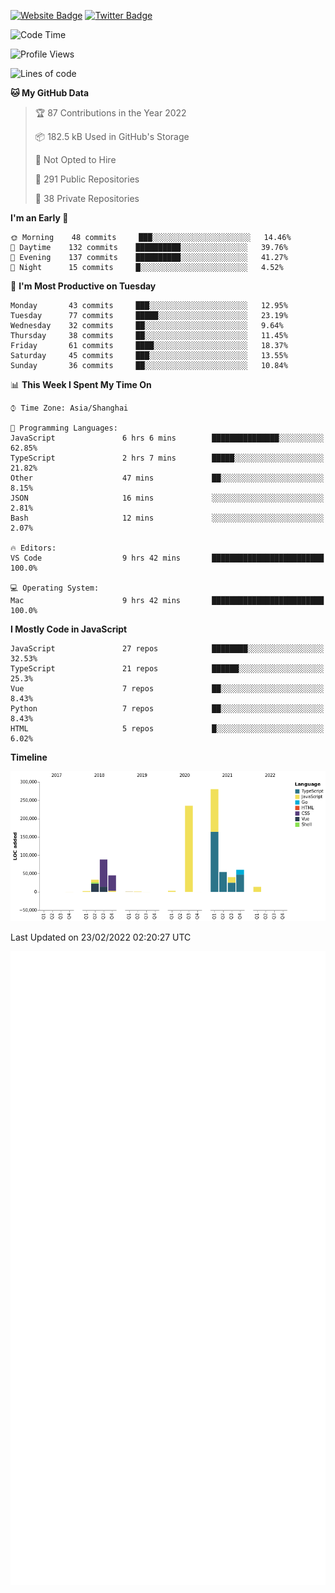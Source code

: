 [![Website Badge](https://img.shields.io/badge/-caos.me-444444?style=flat&logo=Google-Chrome&logoColor=f2f2f2&link=https://caos.me)](https://caos.me)
[![Twitter Badge](https://img.shields.io/badge/-@caosbad-1da1f2?style=flat&labelColor=1ca0f1&logo=twitter&logoColor=white&link=https://twitter.com/caosbad)](https://twitter.com/caosbad)



<!--START_SECTION:waka-->
![Code Time](http://img.shields.io/badge/Code%20Time-139%20hrs%2035%20mins-blue)

![Profile Views](http://img.shields.io/badge/Profile%20Views-9-blue)

![Lines of code](https://img.shields.io/badge/From%20Hello%20World%20I%27ve%20Written-856%20Thousand%20lines%20of%20code-blue)

**🐱 My GitHub Data** 

> 🏆 87 Contributions in the Year 2022
 > 
> 📦 182.5 kB Used in GitHub's Storage 
 > 
> 🚫 Not Opted to Hire
 > 
> 📜 291 Public Repositories 
 > 
> 🔑 38 Private Repositories  
 > 
**I'm an Early 🐤** 

```text
🌞 Morning    48 commits     ███░░░░░░░░░░░░░░░░░░░░░░   14.46% 
🌆 Daytime    132 commits    ██████████░░░░░░░░░░░░░░░   39.76% 
🌃 Evening    137 commits    ██████████░░░░░░░░░░░░░░░   41.27% 
🌙 Night      15 commits     █░░░░░░░░░░░░░░░░░░░░░░░░   4.52%

```
📅 **I'm Most Productive on Tuesday** 

```text
Monday       43 commits     ███░░░░░░░░░░░░░░░░░░░░░░   12.95% 
Tuesday      77 commits     █████░░░░░░░░░░░░░░░░░░░░   23.19% 
Wednesday    32 commits     ██░░░░░░░░░░░░░░░░░░░░░░░   9.64% 
Thursday     38 commits     ██░░░░░░░░░░░░░░░░░░░░░░░   11.45% 
Friday       61 commits     ████░░░░░░░░░░░░░░░░░░░░░   18.37% 
Saturday     45 commits     ███░░░░░░░░░░░░░░░░░░░░░░   13.55% 
Sunday       36 commits     ██░░░░░░░░░░░░░░░░░░░░░░░   10.84%

```


📊 **This Week I Spent My Time On** 

```text
⌚︎ Time Zone: Asia/Shanghai

💬 Programming Languages: 
JavaScript               6 hrs 6 mins        ███████████████░░░░░░░░░░   62.85% 
TypeScript               2 hrs 7 mins        █████░░░░░░░░░░░░░░░░░░░░   21.82% 
Other                    47 mins             ██░░░░░░░░░░░░░░░░░░░░░░░   8.15% 
JSON                     16 mins             ░░░░░░░░░░░░░░░░░░░░░░░░░   2.81% 
Bash                     12 mins             ░░░░░░░░░░░░░░░░░░░░░░░░░   2.07%

🔥 Editors: 
VS Code                  9 hrs 42 mins       █████████████████████████   100.0%

💻 Operating System: 
Mac                      9 hrs 42 mins       █████████████████████████   100.0%

```

**I Mostly Code in JavaScript** 

```text
JavaScript               27 repos            ████████░░░░░░░░░░░░░░░░░   32.53% 
TypeScript               21 repos            ██████░░░░░░░░░░░░░░░░░░░   25.3% 
Vue                      7 repos             ██░░░░░░░░░░░░░░░░░░░░░░░   8.43% 
Python                   7 repos             ██░░░░░░░░░░░░░░░░░░░░░░░   8.43% 
HTML                     5 repos             █░░░░░░░░░░░░░░░░░░░░░░░░   6.02%

```


**Timeline**

![Chart not found](https://raw.githubusercontent.com/caosbad/caosbad/master/charts/bar_graph.png) 


 Last Updated on 23/02/2022 02:20:27 UTC
<!--END_SECTION:waka-->


![Metrics](https://github.com/caosbad/CaosBad/blob/master/github-metrics.svg)
